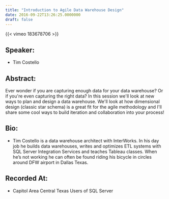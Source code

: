```yaml
---
title: "Introduction to Agile Data Warehouse Design"
date: 2016-09-22T13:26:25.0000000
draft: false
---
```


{{< vimeo 183678706 >}}

## Speaker:

 - Tim Costello

## Abstract:

<p>Ever wonder if you are capturing enough data for your data warehouse? Or if you're even capturing the right data? In this session we'll look at new ways to plan and design a data warehouse. We'll look at how dimensional design (classic star schema) is a great fit for the agile methodology and I'll share some cool ways to build iteration and collaboration into your process!</p>

## Bio:

 - <p>Tim Costello is a data warehouse architect with InterWorks. In his day job he builds data warehouses, writes and optimizes ETL systems with SQL Server Integration Services and teaches Tableau classes. When he’s not working he can often be found riding his bicycle in circles around DFW airport in Dallas Texas.</p>

## Recorded At:

 - Capitol Area Central Texas Users of SQL Server

